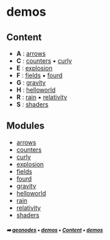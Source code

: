 # demos



## Content

- **A** : [arrows](arrows.md#arrows)
- **C** : [counters](counters.md#counters) :black_small_square: [curly](curly.md#curly)
- **E** : [explosion](explosion.md#explosion)
- **F** : [fields](fields.md#fields) :black_small_square: [fourd](fourd.md#fourd)
- **G** : [gravity](gravity.md#gravity)
- **H** : [helloworld](helloworld.md#helloworld)
- **R** : [rain](rain.md#rain) :black_small_square: [relativity](relativity.md#relativity)
- **S** : [shaders](shaders.md#shaders)

## Modules



- [arrows](arrows.md#arrows)
- [counters](counters.md#counters)
- [curly](curly.md#curly)
- [explosion](explosion.md#explosion)
- [fields](fields.md#fields)
- [fourd](fourd.md#fourd)
- [gravity](gravity.md#gravity)
- [helloworld](helloworld.md#helloworld)
- [rain](rain.md#rain)
- [relativity](relativity.md#relativity)
- [shaders](shaders.md#shaders)

##### <sub>:arrow_right: [geonodes](index.md#geonodes) :black_small_square: [demos](demos.md#demos) :black_small_square: [Content](demos.md#content) :black_small_square: [demos](demos.md#demos)</sub>